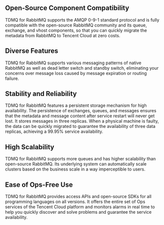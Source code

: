 ## Open-Source Component Compatibility

TDMQ for RabbitMQ supports the AMQP 0-9-1 standard protocol and is fully compatible with the open-source RabbitMQ community and its queue, exchange, and vhost components, so that you can quickly migrate the metadata from RabbitMQ to Tencent Cloud at zero costs.

## Diverse Features

TDMQ for RabbitMQ supports various messaging patterns of native RabbitMQ as well as dead letter switch and standby switch, eliminating your concerns over message loss caused by message expiration or routing failure.
## Stability and Reliability

TDMQ for RabbitMQ features a persistent storage mechanism for high availability. The persistence of exchanges, queues, and messages ensures that the metadata and message content after service restart will never get lost. It stores messages in three replicas. When a physical machine is faulty, the data can be quickly migrated to guarantee the availability of three data replicas, achieving a 99.95% service availability.

## High Scalability

TDMQ for RabbitMQ supports more queues and has higher scalability than open-source RabbitMQ. Its underlying system can automatically scale clusters based on the business scale in a way imperceptible to users.

## Ease of Ops-Free Use

TDMQ for RabbitMQ provides access APIs and open-source SDKs for all programming languages on all versions. It offers the entire set of Ops services of the Tencent Cloud platform and monitors alarms in real time to help you quickly discover and solve problems and guarantee the service availability.
